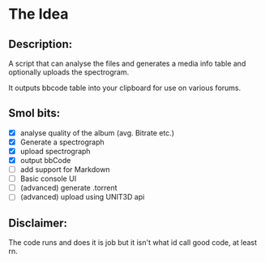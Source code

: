 # The Idea 
## Description:
A script that can analyse the files and generates a media info table and optionally uploads the spectrogram.

It outputs bbcode table into your clipboard for use on various forums.

## Smol bits:
- [x] analyse quality of the album (avg. Bitrate etc.)
- [x] Generate a spectrograph
- [x] upload spectrograph 
- [x] output bbCode
- [ ] add support for Markdown
- [ ] Basic console UI
- [ ] (advanced) generate .torrent 
- [ ] (advanced) upload using UNIT3D api

## Disclaimer:
The code runs and does it is job but it isn't what id call good code, at least rn.
